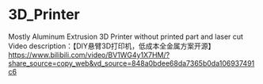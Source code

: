 # 3D_Printer
Mostly Aluminum Extrusion 3D Printer without printed part and laser cut
Video description：【DIY悬臂3D打印机，低成本全金属方案开源】 https://www.bilibili.com/video/BV1WG4y1X7HM/?share_source=copy_web&vd_source=848a0bdee68da7365b0da106937491c6
